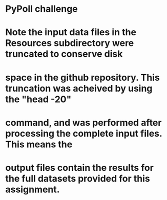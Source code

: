 # PyPoll challenge
#
# Note the input data files in the Resources subdirectory were truncated to conserve disk 
#    space in the github repository.  This truncation was acheived by using the "head -20"
#    command, and was performed after processing the complete input files. This means the
#    output files contain the results for the full datasets provided for this assignment.
#
#